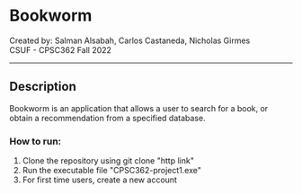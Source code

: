 # Bookworm
Created by: Salman Alsabah, Carlos Castaneda, Nicholas Girmes  
CSUF - CPSC362 Fall 2022

---

## Description

Bookworm is an application that allows a user to search for a book, or obtain a recommendation from a specified database.

### How to run:

1. Clone the repository using git clone "http link"
2. Run the executable file "CPSC362-project1.exe"
3. For first time users, create a new account


